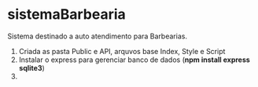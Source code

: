 # sistemaBarbearia

Sistema destinado a auto atendimento para Barbearias.

1. Criada as pasta Public e API, arquvos base Index, Style e Script
2. Instalar o  express para gerenciar banco de dados (**npm install express sqlite3**)
3.
